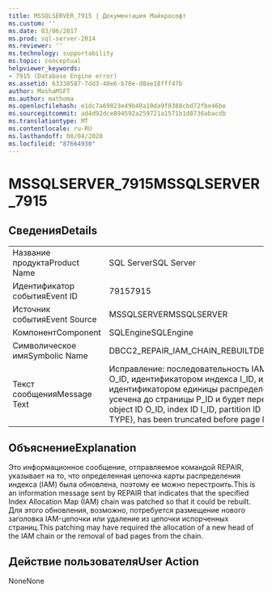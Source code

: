 ```yaml
---
title: MSSQLSERVER_7915 | Документация Майкрософт
ms.custom: ''
ms.date: 03/06/2017
ms.prod: sql-server-2014
ms.reviewer: ''
ms.technology: supportability
ms.topic: conceptual
helpviewer_keywords:
- 7915 (Database Engine error)
ms.assetid: 63338587-7dd3-40e6-b70e-d8ae18fff47b
author: MashaMSFT
ms.author: mathoma
ms.openlocfilehash: e1dc7a69023e49b48a10da9f0388cbd72fbe46be
ms.sourcegitcommit: ad4d92dce894592a259721a1571b1d8736abacdb
ms.translationtype: MT
ms.contentlocale: ru-RU
ms.lasthandoff: 08/04/2020
ms.locfileid: "87664930"
---
```

# <a name="mssqlserver_7915"></a><span data-ttu-id="be539-102">MSSQLSERVER_7915</span><span class="sxs-lookup"><span data-stu-id="be539-102">MSSQLSERVER_7915</span></span>
    
## <a name="details"></a><span data-ttu-id="be539-103">Сведения</span><span class="sxs-lookup"><span data-stu-id="be539-103">Details</span></span>  
  
|||  
|-|-|  
|<span data-ttu-id="be539-104">Название продукта</span><span class="sxs-lookup"><span data-stu-id="be539-104">Product Name</span></span>|<span data-ttu-id="be539-105">SQL Server</span><span class="sxs-lookup"><span data-stu-id="be539-105">SQL Server</span></span>|  
|<span data-ttu-id="be539-106">Идентификатор события</span><span class="sxs-lookup"><span data-stu-id="be539-106">Event ID</span></span>|<span data-ttu-id="be539-107">7915</span><span class="sxs-lookup"><span data-stu-id="be539-107">7915</span></span>|  
|<span data-ttu-id="be539-108">Источник события</span><span class="sxs-lookup"><span data-stu-id="be539-108">Event Source</span></span>|<span data-ttu-id="be539-109">MSSQLSERVER</span><span class="sxs-lookup"><span data-stu-id="be539-109">MSSQLSERVER</span></span>|  
|<span data-ttu-id="be539-110">Компонент</span><span class="sxs-lookup"><span data-stu-id="be539-110">Component</span></span>|<span data-ttu-id="be539-111">SQLEngine</span><span class="sxs-lookup"><span data-stu-id="be539-111">SQLEngine</span></span>|  
|<span data-ttu-id="be539-112">Символическое имя</span><span class="sxs-lookup"><span data-stu-id="be539-112">Symbolic Name</span></span>|<span data-ttu-id="be539-113">DBCC2_REPAIR_IAM_CHAIN_REBUILT</span><span class="sxs-lookup"><span data-stu-id="be539-113">DBCC2_REPAIR_IAM_CHAIN_REBUILT</span></span>|  
|<span data-ttu-id="be539-114">Текст сообщения</span><span class="sxs-lookup"><span data-stu-id="be539-114">Message Text</span></span>|<span data-ttu-id="be539-115">Исправление: последовательность IAM для объекта с идентификатором O_ID, идентификатором индекса I_ID, идентификатором секции PN_ID, идентификатором единицы распределения A_ID (тип TYPE) была усечена до страницы P_ID и будет перестроена.</span><span class="sxs-lookup"><span data-stu-id="be539-115">Repair: IAM chain for object ID O_ID, index ID I_ID, partition ID PN_ID, alloc unit ID A_ID (type TYPE), has been truncated before page P_ID and will be rebuilt.</span></span>|  
  
## <a name="explanation"></a><span data-ttu-id="be539-116">Объяснение</span><span class="sxs-lookup"><span data-stu-id="be539-116">Explanation</span></span>  
 <span data-ttu-id="be539-117">Это информационное сообщение, отправляемое командой REPAIR, указывает на то, что определенная цепочка карты распределения индекса (IAM) была обновлена, поэтому ее можно перестроить.</span><span class="sxs-lookup"><span data-stu-id="be539-117">This is an information message sent by REPAIR that indicates that the specified Index Allocation Map (IAM) chain was patched so that it could be rebuilt.</span></span> <span data-ttu-id="be539-118">Для этого обновления, возможно, потребуется размещение нового заголовка IAM-цепочки или удаление из цепочки испорченных страниц.</span><span class="sxs-lookup"><span data-stu-id="be539-118">This patching may have required the allocation of a new head of the IAM chain or the removal of bad pages from the chain.</span></span>  
  
## <a name="user-action"></a><span data-ttu-id="be539-119">Действие пользователя</span><span class="sxs-lookup"><span data-stu-id="be539-119">User Action</span></span>  
 <span data-ttu-id="be539-120">None</span><span class="sxs-lookup"><span data-stu-id="be539-120">None</span></span>  
  
  
